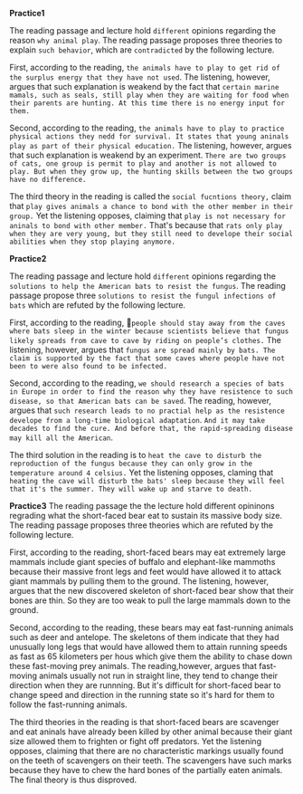 
**Practice1**

The reading passage and lecture hold `different` opinions regarding the reason `why animal play`. The reading passage proposes three theories to explain `such behavior`, which are `contradicted` by the following lecture.

First, according to the reading, `the animals have to play to get rid of  the surplus energy that they have not used`. The listening, however, argues that such explanation is weakend by the fact that `certain marine mamals, such as seals, still play when they are waiting for food when their parents are hunting. At this time there is no energy input for them.`

Second, according to the reading, `the animals have to play to practice physical actions they nedd for survival. It states that young aninals play as part of their physical education.` The listening, however, argues that such explanation is weakend by an experiment. `There are two groups of cats, one group is permit to play and another is not allowed to play. But when they grow up, the hunting skills between the two groups have no difference.`

The third theory in the reading is called the `social fucntions theory,` claim that `play gives animals a chance to bond with the other member in their group.`  Yet the listening opposes, claiming that `play is not necessary for aninals to bond with other member.` That's because that `rats only play when they are very young, but they still need to develope their social abilities when they stop playing anymore.`


**Practice2**

The reading passage and lecture hold `different` opinions regarding the `solutions to help the American bats to resist the fungus`. The reading passage propose three `solutions to resist the fungul infections of bats` which are refuted by the following lecture.

First, according to the reading, `people should stay away from the caves where bats sleep in the winter because scientists believe that fungus likely spreads from cave to cave by riding on people’s clothes.` The listening, however, argues that `fungus are spread mainly by bats. The claim is supported by the fact that some caves where people have not been to were also found to be infected.`

Second, according to the reading, `we should research a species of bats in Europe in order to find the reason why they have resistence to such disease, so that American bats can be saved`. The reading, however, argues that `such research leads to no practial help as the resistence develope from a long-time biological adaptation`. `And it may take decades to find the cure. And before that, the rapid-spreading disease may kill all the American`.

The third solution in the reading is to `heat the cave to disturb the reproduction of the fungus because they can only grow in the temperature around 4 celsius.` Yet the listening opposes, claming that `heating the cave will disturb the bats' sleep because they will feel that it's the summer. They will wake up and starve to death.`


**Practice3**
The reading passage the the lecture hold different opininons regrading what the short-faced bear eat to sustain its massive body size. The reading passage proposes three theories which are refuted by the following lecture.

First, according to the reading, short-faced bears may eat extremely large mammals include giant species of buffalo and elephant-like mammoths because their massive front legs and feet would have allowed it to attack giant mammals by pulling them to the ground. The listening, however, argues that the new discovered skeleton of short-faced bear show that their bones are thin. So they are too weak to pull the large mammals down to the ground.

Second, according to the reading, these bears may eat fast-running animals such as deer and antelope. The skeletons of them indicate that they had unusually long legs that would have allowed them to attain running speeds as fast as 65 kilometers per hous which give them the ability to chase down these fast-moving prey animals. The reading,however, argues that fast-moving animals usually not run in straight line, they tend to change their direction when they are runnning. But it's difficult for short-faced bear to change speed and direction in the running state so it's hard for them to follow the fast-running animals.

The third theories in the reading is that short-faced bears are scavenger and eat aninals have already been killed by other animal because their giant size allowed them to frighten or fight off predators. Yet the listening opposes, claiming that there are no characteristic markings usually found on the teeth of scavengers on their teeth. The scavengers have such marks because they have to chew the hard bones of the partially eaten animals. The final theory is thus disproved.